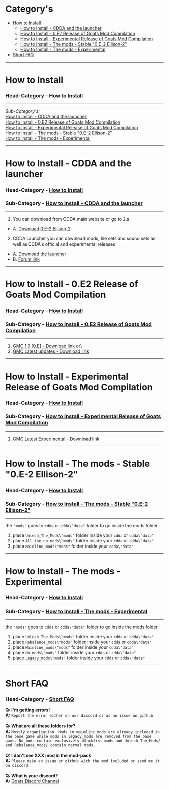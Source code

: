 # Category's


+ [How to Install](#how-to-install)
  - [How to Install - CDDA and the launcher](#how-to-install---cdda-and-the-launcher)
  - [How to Install - 0.E2 Release of Goats Mod Compilation](#how-to-install---0.e2-release-of-goats-mod-compilation)
  - [How to Install - Experimental Release of Goats Mod Compilation](#how-to-install---experimental-release-of-goats-mod-compilation)
  - [How to Install - The mods - Stable "0.E-2 Ellison-2"](#how-to-install---the-mods---stable-"0.e-2-ellison-2")
  - [How to Install - The mods - Experimental](#how-to-install---the-mods---experimental)
+ [Short FAQ](#short-faq)

---

# How to Install
### Head-Category - [How to Install](#how-to-install)
---

*Sub-Category's:*\
[How to Install - CDDA and the launcher](#how-to-install---cdda-and-the-launcher)\
[How to Install - 0.E2 Release of Goats Mod Compilation](#how-to-install---0.e2-release-of-goats-mod-compilation)\
[How to Install - Experimental Release of Goats Mod Compilation](#how-to-install---experimental-release-of-goats-mod-compilation)\
[How to Install - The mods - Stable "0.E-2 Ellison-2"](#how-to-install---the-mods---stable-"0.e-2-ellison-2")\
[How to Install - The mods - Experimental](#how-to-install---the-mods---experimental)

---

# How to Install - CDDA and the launcher
### Head-Category - [How to Install](#how-to-install)
### Sub-Category - [How to Install - CDDA and the launcher](#how-to-install---cdda-and-the-launcher)
---

1. You can download from CDDA main website or go to 2.a
* A. [Download 0.E-2 Ellison-2](https://cataclysmdda.org/releases/)
2. CDDA Launcher you can download mods, tile sets and sound sets as well as CDDA's official and experimental releases
* A. [Download the launcher](https://github.com/remyroy/CDDA-Game-Launcher/releases)
* B. [Forum link](https://discourse.cataclysmdda.org/t/cdda-game-launcher-automatic-updates-and-more/11168)

---

# How to Install - 0.E2 Release of Goats Mod Compilation
### Head-Category - [How to Install](#how-to-install)
### Sub-Category - [How to Install - 0.E2 Release of Goats Mod Compilation](#how-to-install---0.e2-release-of-goats-mod-compilation)
---

1. [GMC 1.0 [0.E] - Download link](https://github.com/TheGoatGod/Goats-Mod-Compilation/releases/tag/1.0c)
or\
2. [GMC Latest updates - Download link](https://github.com/TheGoatGod/Goats-Mod-Compilation/tree/GMC-E)

---

# How to Install - Experimental Release of Goats Mod Compilation
### Head-Category - [How to Install](#how-to-install)
### Sub-Category - [How to Install - Experimental Release of Goats Mod Compilation](#how-to-install---experimental-release-of-goats-mod-compilation)
---
1. [GMC Latest Experimental - Download link](https://github.com/TheGoatGod/Goats-Mod-Compilation/tree/Experimental-Mod-Pack)

---

# How to Install - The mods - Stable "0.E-2 Ellison-2"
### Head-Category - [How to Install](#how-to-install)
### Sub-Category - [How to Install - The mods - Stable "0.E-2 Ellison-2"](#how-to-install---the-mods---stable-"0.e-2-ellison-2")
---

the  `"mods"`  goes to  `cdda`  or  `cdda\"data"`  folder to go inside the mods folder

1. place `Unlesh_The_Mods\"mods"` folder inside your `cdda` or `cdda\"data"`
2. place `All_the_no_mods\"mods"` folder inside your `cdda` or `cdda\"data"`
3. place `Mainline_mods\"mods"` folder inside your `cdda\"data"`
---

# How to Install - The mods - Experimental
### Head-Category - [How to Install](#how-to-install)
### Sub-Category - [How to Install - The mods - Experimental](#how-to-install---the-mods---experimental)
---
the `"mods"` goes to `cdda` or `cdda\"data"` folder to go  inside the mods folder

1. place `Unlesh_The_Mods\"mods"` folder inside your `cdda` or `cdda\"data"`
2. place `Rebalance_mods\"mods"` folder inside your `cdda` or `cdda\"data"`
3. place `Mainline_mods\"mods"` folder inside your `cdda\"data"`
4. place `No_mods\"mods"` folder inside your `cdda` or `cdda\"data"`
5. place `Legacy_mods\"mods"` folder inside your `cdda` or `cdda\"data"`

---

# Short FAQ
### Head-Category - [Short FAQ](#short-faq)

**Q: I'm getting errors!**\
**A:** `Report the error either on our discord or as an issue on github.`\
\
**Q: What are all these folders for?**\
**A:** `Mostly organisation. Mods in mainline_mods are already included in the base game while mods in legacy_mods are removed from the base game.
   No_mods contain exclusively blacklist mods and Unlesh_The_Mods/ and Rebalance_mods/ contain normal mods.`\
\
**Q: I don't see XXX mod in the mod-pack**\
**A:** `Please make an issue or github with the mod included or send me it on discord.`\
\
**Q: What is your discord?**\
**A:** [Goats Discord Channel](https://discord.gg/gG6qpjZ)
